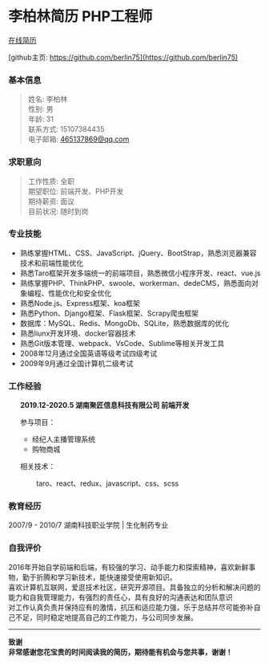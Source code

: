 # 李柏林简历 PHP工程师
[在线简历](https://berlin75.github.io/resume/index.html 'html resume')

[github主页: https://github.com/berlin75](https://github.com/berlin75)

### 基本信息

> 姓名: 李柏林  
> 性别: 男​  
> 年龄: 31  
> 联系方式: 15107384435  
> 电子邮箱: 465137869@qq.com

### 求职意向

> 工作性质: 全职  
> 期望职位: 前端开发、PHP开发  
> 期待薪资: 面议  
> 目前状况: 随时到岗  

### 专业技能

  * 熟练掌握HTML、CSS、JavaScript、jQuery、BootStrap，熟悉浏览器兼容技术和前端性能优化
  * 熟悉Taro框架开发多端统一的前端项目，熟悉微信小程序开发、react、vue.js
  * 熟练掌握PHP、ThinkPHP、swoole、workerman、dedeCMS，熟悉面向对象编程、性能优化和安全优化
  * 熟悉Node.js、Express框架、koa框架
  * 熟悉Python、Django框架、Flask框架、Scrapy爬虫框架
  * 数据库：MySQL、Redis、MongoDb、SQLite，熟悉数据库的优化
  * 熟悉liunx开发环境、docker容器技术
  * 熟悉Git版本管理、webpack、VsCode、Sublime等相关开发工具
  * 2008年12月通过全国英语等级考试四级考试
  * 2009年9月通过全国计算机二级考试

### 工作经验

  <ul>
    <li style="list-style: none;">
      <p><b>2019.12-2020.5 湖南聚匠信息科技有限公司 前端开发</b></p>
      <p>参与项目：</p>
      <ul>
        <li>经纪人主播管理系统</li>
        <li>购物商城</li>
      </ul>
      <p>相关技术：</p>
      <p style="text-indent: 2rem;">taro、react、redux、javascript、css、scss</p>
    </li>
  </ul>

### 教育经历

​2007/9 - 2010/7 湖南科技职业学院 | 生化制药专业

### 自我评价

2016年开始自学前端和后端，有较强的学习、动手能力和探索精神，喜欢新鲜事物，勤于折腾和学习新技术，能快速接受使用新知识。  
喜欢计算机互联网，爱逛技术社区，研究开源项目。具备独立的分析和解决问题的能力和自我管理能力，有强烈的责任心，具有良好的沟通表达和团队意识  
对工作认真负责并保持应有的激情，抗压和适应能力强，乐于总结并尽可能弥补自己不足，同时稳定地提高自己的工作能力，与公司同步发展。

---
**致谢  
非常感谢您花宝贵的时间阅读我的简历，期待能有机会与您共事，谢谢！**

